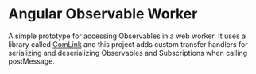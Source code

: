 # Angular Observable Worker

A simple prototype for accessing Observables in a web worker. It uses a library called [ComLink](https://github.com/GoogleChromeLabs/comlink) and this project adds custom transfer handlers for serializing and deserializing Observables and Subscriptions
when calling postMessage.
